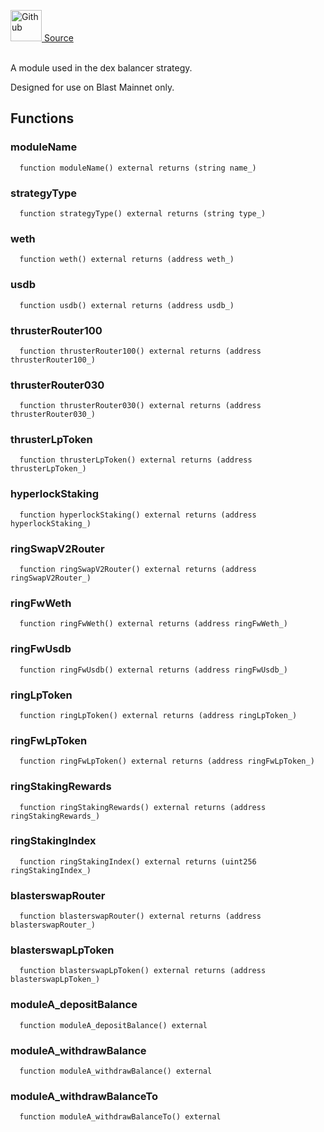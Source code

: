 <a href="https://github.com/AgentFi/agentfi-contracts/blob/main/contracts/interfaces/modules/IDexBalancerModuleA.sol"><img src="/img/github.svg" alt="Github" width="50px"/> Source</a><br/><br/>

A module used in the dex balancer strategy.

Designed for use on Blast Mainnet only.


## Functions
### moduleName
```solidity
  function moduleName() external returns (string name_)
```




### strategyType
```solidity
  function strategyType() external returns (string type_)
```




### weth
```solidity
  function weth() external returns (address weth_)
```




### usdb
```solidity
  function usdb() external returns (address usdb_)
```




### thrusterRouter100
```solidity
  function thrusterRouter100() external returns (address thrusterRouter100_)
```




### thrusterRouter030
```solidity
  function thrusterRouter030() external returns (address thrusterRouter030_)
```




### thrusterLpToken
```solidity
  function thrusterLpToken() external returns (address thrusterLpToken_)
```




### hyperlockStaking
```solidity
  function hyperlockStaking() external returns (address hyperlockStaking_)
```




### ringSwapV2Router
```solidity
  function ringSwapV2Router() external returns (address ringSwapV2Router_)
```




### ringFwWeth
```solidity
  function ringFwWeth() external returns (address ringFwWeth_)
```




### ringFwUsdb
```solidity
  function ringFwUsdb() external returns (address ringFwUsdb_)
```




### ringLpToken
```solidity
  function ringLpToken() external returns (address ringLpToken_)
```




### ringFwLpToken
```solidity
  function ringFwLpToken() external returns (address ringFwLpToken_)
```




### ringStakingRewards
```solidity
  function ringStakingRewards() external returns (address ringStakingRewards_)
```




### ringStakingIndex
```solidity
  function ringStakingIndex() external returns (uint256 ringStakingIndex_)
```




### blasterswapRouter
```solidity
  function blasterswapRouter() external returns (address blasterswapRouter_)
```




### blasterswapLpToken
```solidity
  function blasterswapLpToken() external returns (address blasterswapLpToken_)
```




### moduleA_depositBalance
```solidity
  function moduleA_depositBalance() external
```




### moduleA_withdrawBalance
```solidity
  function moduleA_withdrawBalance() external
```




### moduleA_withdrawBalanceTo
```solidity
  function moduleA_withdrawBalanceTo() external
```





